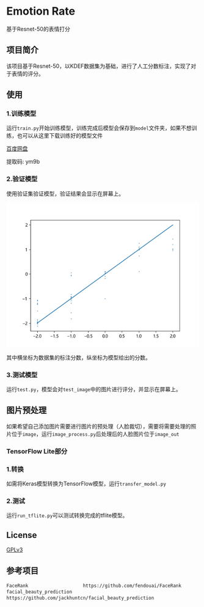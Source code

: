 # Emotion Rate
基于Resnet-50的表情打分

## 项目简介

该项目基于Resnet-50，以KDEF数据集为基础，进行了人工分数标注，实现了对于表情的评分。

## 使用

### 1.训练模型

运行`train.py`开始训练模型，训练完成后模型会保存到`model`文件夹，如果不想训练，也可以从这里下载训练好的模型文件

[百度网盘](https://pan.baidu.com/s/119KCkhhmBv2sbvqEQSfbhA)

提取码: ym9b

### 2.验证模型

使用验证集验证模型，验证结果会显示在屏幕上。

![](val.png)

其中横坐标为数据集的标注分数，纵坐标为模型给出的分数。

### 3.测试模型

运行`test.py`，模型会对`test_image`中的图片进行评分，并显示在屏幕上。

## 图片预处理

如果希望自己添加图片需要进行图片的预处理（人脸裁切），需要将需要处理的照片位于`image`，运行`image_process.py`后处理后的人脸图片位于`image_out`

### TensorFlow Lite部分

### 1.转换

如需将Keras模型转换为TensorFlow模型，运行`transfer_model.py`

### 2.测试

运行`run_tflite.py`可以测试转换完成的tflite模型。

## License

[GPLv3](https://github.com/Fewing/Emotion_Rate/blob/master/LICENSE )

## 参考项目

```
FaceRank                    https://github.com/fendouai/FaceRank
facial_beauty_prediction    https://github.com/jackhuntcn/facial_beauty_prediction
```

